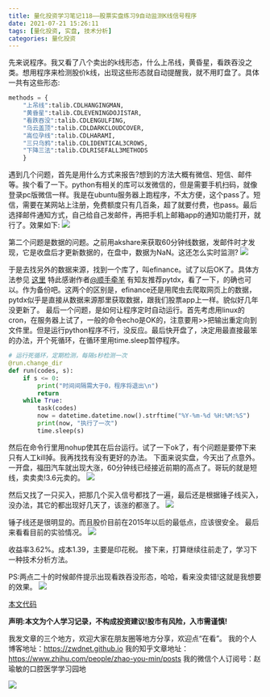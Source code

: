 ```yaml
---
title: 量化投资学习笔记118——股票实盘练习9自动监测K线信号程序
date: 2021-07-21 15:26:11
tags: [量化投资, 实盘, 技术分析]
categories: 量化投资
---
```

先来说程序。我又看了八个卖出的k线形态，什么上吊线，黄昏星，看跌吞没之类。想用程序来检测股价k线，出现这些形态就自动提醒我，就不用盯盘了。具体一共有这些形态:
```python
methods = {
    "上吊线":talib.CDLHANGINGMAN,
    "黄昏星":talib.CDLEVENINGDOJISTAR,
    "看跌吞没":talib.CDLENGULFING,
    "乌云盖顶":talib.CDLDARKCLOUDCOVER,
    "高位孕线":talib.CDLHARAMI,
    "三只乌鸦":talib.CDLIDENTICAL3CROWS,
    "下降三法":talib.CDLRISEFALL3METHODS
    }
```
遇到几个问题，首先是用什么方式来报告?想到的方法大概有微信、短信、邮件等。挨个看了一下。python有相关的库可以发微信的，但是需要手机扫码，就像登录pc版微信一样。我是在ubuntu服务器上跑程序，不太方便，这个pass了。短信，需要在某网站上注册，免费额度只有几百条，超了就要付费，也pass。最后选择邮件通知方式，自己给自己发邮件，再把手机上邮箱app的通知功能打开，就行了。效果如下:
![](https://zymblog-1258069789.cos.ap-chengdu.myqcloud.com/blog0178-QTLearn/88/01.jpg)



第二个问题是数据的问题。之前用akshare来获取60分钟线数据，发邮件时才发现，它是收盘后才更新数据的，在盘中，数据为NaN。这还怎么实时监测?
![](https://zymblog-1258069789.cos.ap-chengdu.myqcloud.com/blog0178-QTLearn/88/02.jpg)

于是去找另外的数据来源，找到一个库了，叫efinance。试了以后OK了。具体方法参见
[这里](https://zhuanlan.zhihu.com/p/388088384)
特此感谢作者[@顺手牵羊](https://www.zhihu.com/people/la-ge-lang-ri-96-69)
有知友推荐pytdx，看了一下，的确也可以。作为备份吧。这两个的区别是，efinance还是用爬虫去爬取网页上的数据，pytdx似乎是直接从数据来源那里获取数据，跟我们股票app上一样。貌似好几年没更新了。
最后一个问题，是如何让程序定时自动运行。首先考虑用linux的cron，在服务器上试了，一般的命令echo是OK的，注意要用>>把输出重定向到文件里。但是运行python程序不行，没反应。最后快开盘了，决定用最直接最笨的办法，开个死循环，在循环里用time.sleep暂停程序。
```python
# 运行死循环，定期检测，每隔s秒检测一次
@run.change_dir
def run(codes, s):
    if s <= 0:
        print("时间间隔需大于0，程序将退出\n")
        return
    while True:
        task(codes)
        now = datetime.datetime.now().strftime("%Y-%m-%d %H:%M:%S")
        print(now, "执行了一次")
        time.sleep(s)
```
然后在命令行里用nohup使其在后台运行。试了一下ok了，有个问题是要停下来只有人工kill掉。我再找找有没有更好的办法。
下面来说实盘，今天出了点意外。一开盘，福田汽车就出现大涨，60分钟线已经接近前期的高点了。哥玩的就是短线，卖卖卖!3.6元卖的。
![](https://zymblog-1258069789.cos.ap-chengdu.myqcloud.com/blog0178-QTLearn/88/03.jpg)

然后又找了一只买入，把那几个买入信号都找了一遍，最后还是根据锤子线买入，没办法，其它的都出现好几天了，该涨的都涨了。
![](https://zymblog-1258069789.cos.ap-chengdu.myqcloud.com/blog0178-QTLearn/88/04.jpg)

锤子线还是很明显的。而且股价目前在2015年以后的最低点，应该很安全。
最后来看看目前的实验情况。
![](https://zymblog-1258069789.cos.ap-chengdu.myqcloud.com/blog0178-QTLearn/88/05.jpg)

收益率3.62%。成本1.39，主要是印花税。
接下来，打算继续往前走了，学习下一种技术分析方法。


PS:两点二十的时候邮件提示出现看跌吞没形态，哈哈，看来没卖错!这就是我想要的效果。
![](https://zymblog-1258069789.cos.ap-chengdu.myqcloud.com/blog0178-QTLearn/88/06.jpg)

[本文代码](https://github.com/zwdnet/stockpractice/blob/main/kline/monitoring.py)




**声明:本文为个人学习记录，不构成投资建议!股市有风险，入市需谨慎!**




我发文章的三个地方，欢迎大家在朋友圈等地方分享，欢迎点“在看”。
我的个人博客地址：https://zwdnet.github.io
我的知乎文章地址： https://www.zhihu.com/people/zhao-you-min/posts
我的微信个人订阅号：赵瑜敏的口腔医学学习园地




![](https://zymblog-1258069789.cos.ap-chengdu.myqcloud.com/other/wx.jpg)